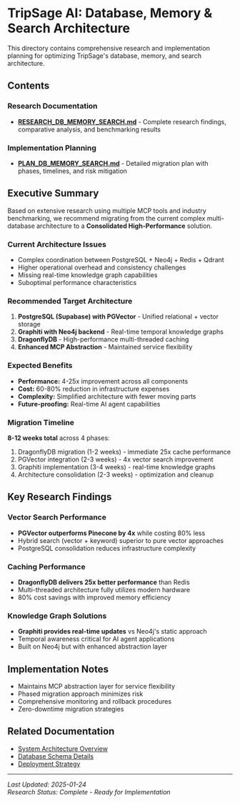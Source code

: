 # TripSage AI: Database, Memory & Search Architecture

This directory contains comprehensive research and implementation planning for
optimizing TripSage's database, memory, and search architecture.

## Contents

### Research Documentation

- **[RESEARCH_DB_MEMORY_SEARCH.md](./RESEARCH_DB_MEMORY_SEARCH.md)** -
  Complete research findings, comparative analysis, and benchmarking results

### Implementation Planning

- **[PLAN_DB_MEMORY_SEARCH.md](./PLAN_DB_MEMORY_SEARCH.md)** - Detailed
  migration plan with phases, timelines, and risk mitigation

## Executive Summary

Based on extensive research using multiple MCP tools and industry
benchmarking, we recommend migrating from the current complex multi-database
architecture to a **Consolidated High-Performance** solution.

### Current Architecture Issues

- Complex coordination between PostgreSQL + Neo4j + Redis + Qdrant
- Higher operational overhead and consistency challenges
- Missing real-time knowledge graph capabilities
- Suboptimal performance characteristics

### Recommended Target Architecture

1. **PostgreSQL (Supabase) with PGVector** - Unified relational + vector storage
2. **Graphiti with Neo4j backend** - Real-time temporal knowledge graphs
3. **DragonflyDB** - High-performance multi-threaded caching
4. **Enhanced MCP Abstraction** - Maintained service flexibility

### Expected Benefits

- **Performance:** 4-25x improvement across all components
- **Cost:** 60-80% reduction in infrastructure expenses
- **Complexity:** Simplified architecture with fewer moving parts
- **Future-proofing:** Real-time AI agent capabilities

### Migration Timeline

**8-12 weeks total** across 4 phases:

1. DragonflyDB migration (1-2 weeks) - immediate 25x cache performance
2. PGVector integration (2-3 weeks) - 4x vector search improvement
3. Graphiti implementation (3-4 weeks) - real-time knowledge graphs
4. Architecture consolidation (2-3 weeks) - optimization and cleanup

## Key Research Findings

### Vector Search Performance

- **PGVector outperforms Pinecone by 4x** while costing 80% less
- Hybrid search (vector + keyword) superior to pure vector approaches
- PostgreSQL consolidation reduces infrastructure complexity

### Caching Performance

- **DragonflyDB delivers 25x better performance** than Redis
- Multi-threaded architecture fully utilizes modern hardware
- 80% cost savings with improved memory efficiency

### Knowledge Graph Solutions

- **Graphiti provides real-time updates** vs Neo4j's static approach
- Temporal awareness critical for AI agent applications
- Built on Neo4j but with enhanced abstraction layer

## Implementation Notes

- Maintains MCP abstraction layer for service flexibility
- Phased migration approach minimizes risk
- Comprehensive monitoring and rollback procedures
- Zero-downtime migration strategies

## Related Documentation

- [System Architecture Overview](../02_SYSTEM_ARCHITECTURE_AND_DESIGN/SYSTEM_ARCHITECTURE_OVERVIEW.md)
- [Database Schema Details](../08_REFERENCE/DATABASE_SCHEMA_DETAILS.MD)
- [Deployment Strategy](../02_SYSTEM_ARCHITECTURE_AND_DESIGN/DEPLOYMENT_STRATEGY.md)

---

*Last Updated: 2025-01-24*  
*Research Status: Complete - Ready for Implementation*
